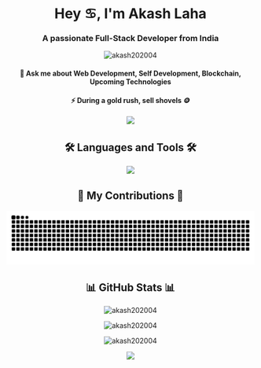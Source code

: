 <!-- About -->
<h1 align="center">Hey ♋, I'm Akash Laha</h1>
<h3 align="center">A passionate Full-Stack Developer from India</h3>
<p align="center">
  <img src="https://komarev.com/ghpvc/?username=akash202004&label=Profile%20views&color=0e75b6&style=flat" alt="akash202004" />
</p>
<h4 align="center">🦄 Ask me about Web Development, Self Development, Blockchain, Upcoming Technologies</h4>
<h4 align="center">⚡ During a gold rush, sell shovels 🪙</h4>

<!-- Gif -->
<div align="center">
  <img height="200" src="https://media4.giphy.com/media/DGsDLr9nyz2LkVgKFs/giphy.gif?loop=10" />
</div>


<!-- Socials -->
<!--
<h2 align="center">🖇️ Connect with me 🖇️</h2>
<div align="center">
  <a href="https://www.linkedin.com/in/akash-laha-799427244/" target="_blank">
    <img src="https://raw.githubusercontent.com/maurodesouza/profile-readme-generator/master/src/assets/icons/social/linkedin/default.svg" width="52" height="40" alt="LinkedIn" />
  </a>
  <a href="https://twitter.com/Akash_202004" target="_blank">
    <img src="https://raw.githubusercontent.com/maurodesouza/profile-readme-generator/master/src/assets/icons/social/twitter/default.svg" width="52" height="40" alt="Twitter" />
  </a>
  <a href="mailto:akashlaha48@gmail.com" target="_blank">
    <img src="https://raw.githubusercontent.com/maurodesouza/profile-readme-generator/master/src/assets/icons/social/gmail/default.svg" width="52" height="40" alt="Gmail" />
  </a>
  <a href="https://www.instagram.com/_akash_._laha_/" target="_blank">
    <img src="https://raw.githubusercontent.com/maurodesouza/profile-readme-generator/master/src/assets/icons/social/instagram/default.svg" width="52" height="40" alt="Instagram" />
  </a>
</div>

<!-- Languages and Tools Section -->
<h2 align="center">🛠️ Languages and Tools 🛠️</h2>
<p align="center">
  <img width="500px" src="https://skillicons.dev/icons?i=js,react,redux,tailwind,nodejs,express,mongo,html,css,git,idea,notion,postgres,redis,rust,vercel,vite,vscode,postman,webstorm,java,c,appwrite,discord,firebase,materialui,nextjs,npm,sass,ts&perline=10" />
</p>

<!-- Snake Contributions -->
<div align="center">
  <h2>🐍 My Contributions 🐍</h2>
  <img alt="snake eating my contributions" src="https://raw.githubusercontent.com/akash202004/akash202004/output/github-contribution-grid-snake.svg" />
</div>

<!-- GitHub Stats -->
<h2 align="center">📊 GitHub Stats 📊</h2>
<p align="center">
  <img src="https://github-readme-stats.vercel.app/api/top-langs?username=akash202004&show_icons=true&locale=en&layout=compact&theme=nightowl" alt="akash202004" />
</p>
<p align="center">
  <img src="https://github-readme-stats.vercel.app/api?username=akash202004&show_icons=true&locale=en&theme=nightowl" alt="akash202004" />
</p>
<p align="center">
  <img src="https://github-readme-streak-stats.herokuapp.com/?user=akash202004&theme=nightowl" alt="akash202004" />
</p>
<!--
<p align="center">
  <img src="https://github-contributor-stats.vercel.app/api?username=akash202004&limit=5&theme=dark&combine_all_yearly_contributions=true" />
</p>
-->

<!-- Footer -->
<p align="center">
  <img src="https://capsule-render.vercel.app/api?type=waving&color=gradient&height=100&section=footer"/>
</p>
